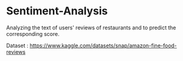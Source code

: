 # Sentiment-Analysis

Analyzing the text of users' reviews of restaurants and to predict the corresponding score.

Dataset :
https://www.kaggle.com/datasets/snap/amazon-fine-food-reviews
